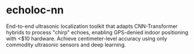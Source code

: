 # echoloc-nn
End-to-end ultrasonic localization toolkit that adapts CNN-Transformer hybrids to process "chirp" echoes, enabling GPS-denied indoor positioning with &lt;$10 hardware. Achieve centimeter-level accuracy using only commodity ultrasonic sensors and deep learning.
